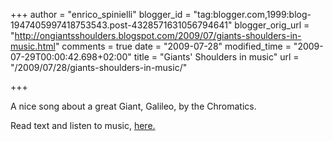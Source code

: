 +++
author = "enrico_spinielli"
blogger_id = "tag:blogger.com,1999:blog-1947405997418753543.post-4328571631056794641"
blogger_orig_url = "http://ongiantsshoulders.blogspot.com/2009/07/giants-shoulders-in-music.html"
comments = true
date = "2009-07-28"
modified_time = "2009-07-29T00:00:42.698+02:00"
title = "Giants' Shoulders in music"
url = "/2009/07/28/giants-shoulders-in-music/"

+++

A nice song about a great Giant, Galileo, by the Chromatics.

Read text and listen to music, [here.](http://www.astrocappella.com/shoulders.shtml)